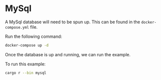 # MySql

A MySql database will need to be spun up. This can be found in the `docker-compose.yml` file.

Run the following command:

```bash
docker-compose up -d
```

Once the database is up and running, we can run the example.

To run this example:

```bash
cargo r --bin mysql
```
